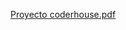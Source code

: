 [Proyecto coderhouse.pdf](https://github.com/user-attachments/files/19522297/Proyecto.coderhouse.pdf)
